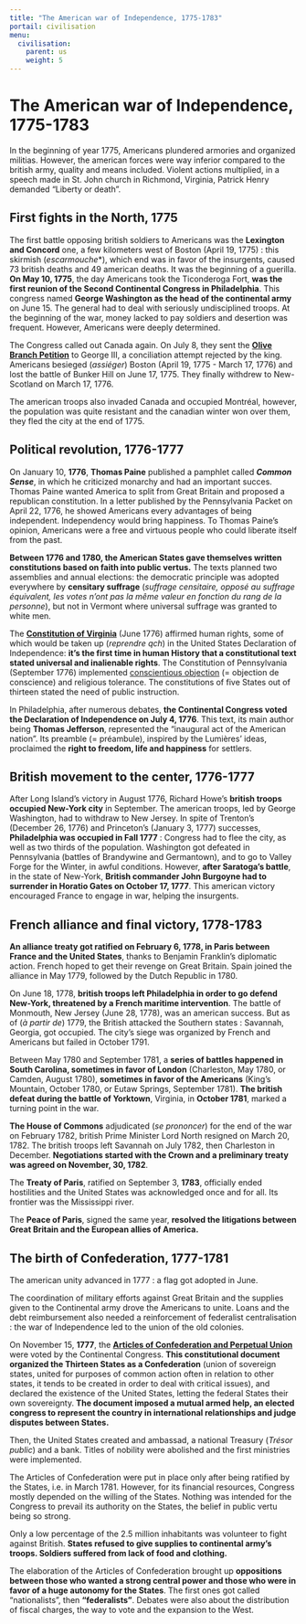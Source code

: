 ```yaml
---
title: "The American war of Independence, 1775-1783"
portail: civilisation
menu:
  civilisation:
    parent: us
    weight: 5
---
```


# The American war of Independence, 1775-1783

  

In the beginning of year 1775, Americans plundered armories and organized militias. However, the american forces were way inferior compared to the british army, quality and means included. Violent actions multiplied, in a speech made in St. John church in Richmond, Virginia, Patrick Henry demanded “Liberty or death”.

  

## First fights in the North, 1775

  

The first battle opposing british soldiers to Americans was the **Lexington and Concord** one, a few kilometers west of Boston (April 19, 1775) : this skirmish (*escarmouche**), which end was in favor of the insurgents, caused 73 british deaths and 49 american deaths. It was the beginning of a guerilla.  
**On May 10, 1775**, the day Americans took the Ticonderoga Fort, **was the first reunion of the Second Continental Congress in Philadelphia**. This congress named **George Washington as the head of the continental army** on June 15. The general had to deal with seriously undisciplined troops. At the beginning of the war, money lacked to pay soldiers and desertion was frequent. However, Americans were deeply determined.

  

The Congress called out Canada again. On July 8, they sent the [**Olive Branch Petition**](https://fr.wikipedia.org/wiki/P%C3%A9tition_du_rameau_d%27olivier) to George III, a conciliation attempt rejected by the king. Americans besieged (*assiéger*) Boston (April 19, 1775 - March 17, 1776) and lost the battle of Bunker Hill on June 17, 1775. They finally withdrew to New-Scotland on March 17, 1776.

The american troops also invaded Canada and occupied Montréal, however, the population was quite resistant and the canadian winter won over them, they fled the city at the end of 1775.

  

## Political revolution, 1776-1777

  

On January 10, **1776**, **Thomas Paine** published a pamphlet called ***Common Sense***, in which he criticized monarchy and had an important succes. Thomas Paine wanted America to split from Great Britain and proposed a republican constitution. In a letter published by the Pennsylvania Packet on April 22, 1776, he showed Americans every advantages of being independent. Independency would bring happiness. To Thomas Paine’s opinion, Americans were a free and virtuous people who could liberate itself from the past.

  

**Between 1776 and 1780, the American States gave themselves written constitutions based on faith into public vertus.**
The texts planned two assemblies and annual elections: the democratic principle was adopted everywhere by **censitary suffrage** (*suffrage censitaire, opposé au suffrage équivalent, les votes n’ont pas la même valeur en fonction du rang de la personne*), but not in Vermont where universal suffrage was granted to white men.

The [**Constitution of Virginia**](https://fr.wikipedia.org/wiki/Constitution_de_Virginie) (June 1776) affirmed human rights, some of which would be taken up (*reprendre qch*) in the United States Declaration of Independence: **it’s the first time in human History that a constitutional text stated universal and inalienable rights**. The Constitution of Pennsylvania (September 1776) implemented [conscientious objection](https://fr.wikipedia.org/wiki/Objection_de_conscience) (= objection de conscience) and religious tolerance. The constitutions of five States out of thirteen stated the need of public instruction.

  

In Philadelphia, after numerous debates, **the Continental Congress voted the Declaration of Independence on July 4, 1776**. This text, its main author being **Thomas Jefferson**, represented the “inaugural act of the American nation”. Its preamble (= préambule), inspired by the Lumières’ ideas, proclaimed the **right to freedom, life and happiness** for settlers.

  

## British movement to the center, 1776-1777

  

After Long Island’s victory in August 1776, Richard Howe’s **british troops occupied New-York city** in September. The american troops, led by George Washington, had to withdraw to New Jersey. In spite of Trenton’s (December 26, 1776) and Princeton’s (January 3, 1777) successes, **Philadelphia was occupied in Fall 1777** : Congress had to flee the city, as well as two thirds of the population. Washington got defeated in Pennsylvania (battles of Brandywine and Germantown), and to go to Valley Forge for the Winter, in awful conditions. However, **after Saratoga’s battle**, in the state of New-York, **British commander John Burgoyne had to surrender in Horatio Gates on October 17, 1777**. This american victory encouraged France to engage in war, helping the insurgents.

  

## French alliance and final victory, 1778-1783

  

**An alliance treaty got ratified on February 6, 1778, in Paris between France and the United States**, thanks to Benjamin Franklin’s diplomatic action. French hoped to get their revenge on Great Britain. Spain joined the alliance in May 1779, followed by the Dutch Republic in 1780.

  

On June 18, 1778, **british troops left Philadelphia in order to go defend New-York, threatened by a French maritime intervention**. The battle of Monmouth, New Jersey (June 28, 1778), was an american success. But as of (*à partir de*) 1779, the British attacked the Southern states : Savannah, Georgia, got occupied. The city’s siege was organized by French and Americans but failed in October 1791.

Between May 1780 and September 1781, a **series of battles happened in South Carolina, sometimes in favor of London** (Charleston, May 1780, or Camden, August 1780), **sometimes in favor of the Americans** (King’s Mountain, October 1780, or Eutaw Springs, September 1781). **The british defeat during the battle of Yorktown**, Virginia, in **October 1781**, marked a turning point in the war.

**The House of Commons** adjudicated (*se prononcer*) for the end of the war on February 1782, british Prime Minister Lord North resigned on March 20, 1782. The british troops left Savannah on July 1782, then Charleston in December. **Negotiations started with the Crown and a preliminary treaty was agreed on November, 30, 1782**.

  

The **Treaty of Paris**, ratified on September 3, **1783**, officially ended hostilities and the United States was acknowledged once and for all. Its frontier was the Mississippi river.

  

The **Peace of Paris**, signed the same year, **resolved the litigations between Great Britain and the European allies of America.**

## The birth of Confederation, 1777-1781

  

The american unity advanced in 1777 : a flag got adopted in June.

The coordination of military efforts against Great Britain and the supplies given to the Continental army drove the Americans to unite. Loans and the debt reimbursement also needed a reinforcement of federalist centralisation : the war of Independence led to the union of the old colonies.

  

On November 15, **1777**, the [**Articles of Confederation and Perpetual Union**](https://fr.wikipedia.org/wiki/Articles_de_la_Conf%C3%A9d%C3%A9ration)  were voted by the Continental Congress. **This constitutional document organized the Thirteen States as a Confederation** (union of sovereign states, united for purposes of common action often in relation to other states, it tends to be created in order to deal with critical issues), and declared the existence of the United States, letting the federal States their own sovereignty. **The document imposed a mutual armed help, an elected congress to represent the country in international relationships and judge disputes between States.**

Then, the United States created and ambassad, a national Treasury (*Trésor public*) and a bank. Titles of nobility were abolished and the first ministries were implemented.

The Articles of Confederation were put in place only after being ratified by the States, i.e. in March 1781. However, for its financial resources, Congress mostly depended on the willing of the States. Nothing was intended for the Congress to prevail its authority on the States, the belief in public vertu being so strong.

  

Only a low percentage of the 2.5 million inhabitants was volunteer to fight against British. **States refused to give supplies to continental army’s troops. Soldiers suffered from lack of food and clothing.**

  
The elaboration of the Articles of Confederation brought up **oppositions between those who wanted a strong central power and those who were in favor of a huge autonomy for the States**. The first ones got called “nationalists”, then **“federalists”**. Debates were also about the distribution of fiscal charges, the way to vote and the expansion to the West.